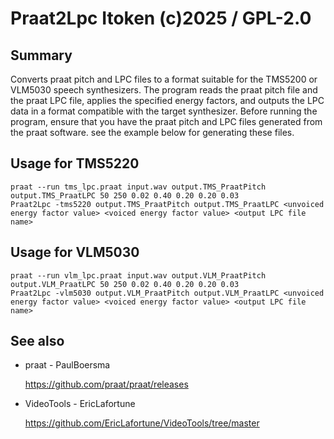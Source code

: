 ﻿# Praat2Lpc Itoken (c)2025 / GPL-2.0

## Summary

Converts praat pitch and LPC files to a format suitable for the TMS5200 or VLM5030 speech synthesizers. The program reads the praat pitch file and the praat LPC file, applies the specified energy factors, and outputs the LPC data in a format compatible with the target synthesizer.
Before running the program, ensure that you have the praat pitch and LPC files generated from the praat software. see the example below for generating these files.

## Usage for TMS5220

    praat --run tms_lpc.praat input.wav output.TMS_PraatPitch output.TMS_PraatLPC 50 250 0.02 0.40 0.20 0.20 0.03
    Praat2Lpc -tms5220 output.TMS_PraatPitch output.TMS_PraatLPC <unvoiced energy factor value> <voiced energy factor value> <output LPC file name>

## Usage for VLM5030

    praat --run vlm_lpc.praat input.wav output.VLM_PraatPitch output.VLM_PraatLPC 50 250 0.02 0.40 0.20 0.20 0.03
    Praat2Lpc -vlm5030 output.VLM_PraatPitch output.VLM_PraatLPC <unvoiced energy factor value> <voiced energy factor value> <output LPC file name>

## See also

* praat - PaulBoersma

  https://github.com/praat/praat/releases

* VideoTools - EricLafortune

  https://github.com/EricLafortune/VideoTools/tree/master